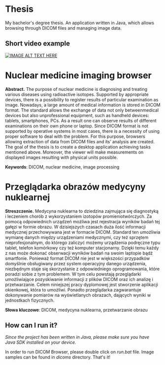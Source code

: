 # Thesis
My bachelor's degree thesis. An application written in Java, which allows browsing through DICOM files and managing image data.

## Short video example

[![IMAGE ALT TEXT HERE](https://img.youtube.com/vi/ieNUzfmq_cQ/maxresdefault.jpg)](https://www.youtube.com/watch?v=ieNUzfmq_cQ)

# Nuclear medicine imaging browser

**Abstract.** The purpose of nuclear medicine is diagnosing and treating various diseases
using radioactive isotopes. Supported by appropriate devices, there is a possibility to
register results of particular examination as image. Nowadays, a large amount of medical
information is stored in DICOM format. The standard allows the exchange of data not only
betweenmedical devices but also unprofessional equipment, such as handheld devices:
tablets, smartphones, PCs. As a result one can observe results of different examinations
on their own phone or laptop. Since DICOM format is not supported by operative systems
in most cases, there is a necessity of using proper software to deal with the problem. For
this purpose, browsers allowing extraction of data from DICOM files and its’ analysis are
created. The goal of the thesis is to create a desktop application achieving tasks mentioned
above. Moreover, the viewer will make measurements on displayed images resulting with
physical units possible.

**Keywords**: DICOM, nuclear medicine, image processing

# Przeglądarka obrazów medycyny nuklearnej

**Streszczenie.** Medycyna nuklearna to dziedzina zajmująca się diagnostyką i leczeniem chorób z wykorzystaniem izotopów promieniotwórczych. Za pomocą odpowiednich urządzeń możliwa jest rejestracja wyników badań tej gałęzi w formie obrazu. W dzisiejszych czasach duża ilość informacji medycznej przechowywana jest w formacie DICOM. Standard ten umożliwia wymianę danych między urządzeniami medycznymi, czy też sprzętem nieprofesjonalnym, do którego zaliczyć możemy urządzenia podręczne typu tablet, telefon komórkowy czy też komputer stacjonarny. Dzięki temu każdy z nas może dokonać obserwacji wyników badań na swoim laptopie bądź smartfonie. Ponieważ format DICOM nie jest w większości przypadków domyślnie obsługiwany przez system operacyjny danego urządzenia, niezbędnym staje się skorzystanie z odpowiedniego oprogramowania, które poradzi sobie z tym problemem. W tym celu powstają przeglądarki umożliwiające pozyskiwanie informacji z plików DICOM oraz ich analizę i przetwarzanie. Celem niniejszej pracy dyplomowej jest stworzenie aplikacji okienkowej, która to umożliwi. Ponadto przeglądarka zagwarantuje dokonywanie pomiarów na wyświetlanych obrazach, dających wyniki w jednostkach fizycznych.

**Słowa kluczowe**: DICOM, medycyna nuklearna, przetwarzanie obrazu



## How can I run it?

*Since the project has been written in Java, please make sure you have Java SDK installed on your device.*

In order to run DICOM Browser, please double click on *run.bat* file. Image samples can be found in *dicoms* directory. That's it!





